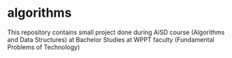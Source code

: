 # algorithms
This repository contains small project done during AiSD course (Algorithms and Data Structures) at Bachelor Studies at WPPT faculty (Fundamental Problems of Technology)
